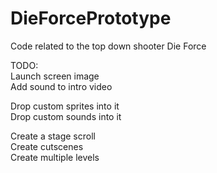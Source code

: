 DieForcePrototype
=================
Code related to the top down shooter Die Force <br>

TODO: <br>
Launch screen image <br>
Add sound to intro video <br>

Drop custom sprites into it <br>
Drop custom sounds into it <br>

Create a stage scroll <br>
Create cutscenes <br>
Create multiple levels <br>
